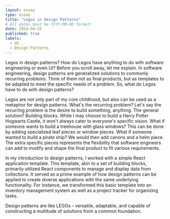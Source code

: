 ```yaml
---
layout: essay
type: essay
title: "Legos in Design Patterns"
# All dates must be YYYY-MM-DD format!
date: 2024-04-25
published: true
labels:
  - UI
  - Design Patterns
---
```


Legos in design patterns? How do Legos have anything to do with software engineering or even UI? Before you scroll away, let me explain. In software engineering, design patterns are generalized solutions to commonly recurring problems. Think of them not as final products, but as templates to be adapted to meet the specific needs of a problem. So, what do Legos have to do with design patterns?

Legos are not only part of my core childhood, but also can be used as a metaphor for design patterns. What's the recurring problem? Let's say the recurring problem is the desire to build something, anything. The general solution? Building blocks. While I may choose to build a Harry Potter Hogwarts Castle, it won't always cater to everyone's specific vision. What if someone wants to build a treehouse with glass windows? This can be done by adding specialized leaf pieces or window pieces. What if someone wanted to build a pirate ship? We would then add canons and a helm piece. The extra specific pieces represents the flexibility that software engineers can add to modify and shape the final product to fit various requirements.

In my introduction to design patterns, I worked with a simple React application template. This template, akin to a set of building blocks, primarily utilized React components to manage and display data from collections. It served as a prime example of how design patterns can be applied to create diverse applications with the same underlying functionality. For instance, we transformed this basic template into an inventory management system as well as a project tracker for organizing tasks.

Design patterns are like LEGOs – versatile, adaptable, and capable of constructing a multitude of solutions from a common foundation.
